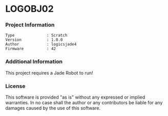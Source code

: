 LOGOBJ02
================



### Project Information
```
Type              : Scratch
Version           : 1.0.0
Author            : logicsjade4
Firmware          : 42
```

### Additional Information
This project requires a Jade Robot to run!

### License
This software is provided "as is" without any expressed or implied warranties.  In no case shall the author or any contributors be liable for any damages caused by the use of this software.

